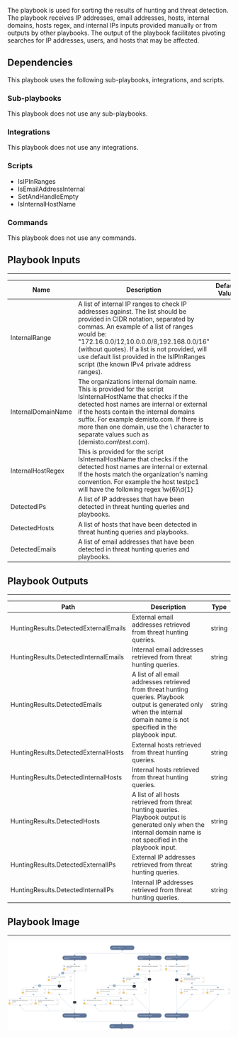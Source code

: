 The playbook is used for sorting the results of hunting and threat detection. The playbook receives IP addresses, email addresses, hosts, internal domains, hosts regex, and internal IPs inputs provided manually or from outputs by other playbooks.
The output of the playbook facilitates pivoting searches for IP addresses, users, and hosts that may be affected.


## Dependencies
This playbook uses the following sub-playbooks, integrations, and scripts.

### Sub-playbooks
This playbook does not use any sub-playbooks.

### Integrations
This playbook does not use any integrations.

### Scripts
* IsIPInRanges
* IsEmailAddressInternal
* SetAndHandleEmpty
* IsInternalHostName

### Commands
This playbook does not use any commands.

## Playbook Inputs
---

| **Name**           | **Description**                                                                                                                                                                                                                                                                                                                                                       | **Default Value**                                   | **Required** |
|--------------------|-----------------------------------------------------------------------------------------------------------------------------------------------------------------------------------------------------------------------------------------------------------------------------------------------------------------------------------------------------------------------|-----------------------------------------------------|--------------|
| InternalRange      | A list of internal IP ranges to check IP addresses against. The list should be provided in CIDR notation, separated by commas. An example of a list of ranges would be: "172.16.0.0/12,10.0.0.0/8,192.168.0.0/16" \(without quotes\). If a list is not provided, will use default list provided in the IsIPInRanges script \(the known IPv4 private address ranges\). |                                                     | Optional     |
| InternalDomainName | The organizations internal domain name. This is provided for the script IsInternalHostName that checks if the detected host names are internal or external if the hosts contain the internal domains suffix. For example demisto.com. If there is more than one domain, use the \ character to separate values such as \(demisto.com\test.com\).                      |                                                     | Optional     |  
| InternalHostRegex  | This is provided for the script IsInternalHostName that checks if the detected host names are internal or external. If the hosts match the organization's naming convention. For example the host testpc1 will have the following regex \\w\{6\}\\d\{1\}                                                                                                              |                                                     | Optional     |
| DetectedIPs        | A list of IP addresses that have been detected in threat hunting queries and playbooks.                                                                                                                                                                                                                                                                               |                                                     | Optional     |
| DetectedHosts      | A list of hosts that have been detected in threat hunting queries and playbooks.                                                                                                                                                                                                                                                                                      |                                                     | Optional     |
| DetectedEmails     | A list of email addresses that have been detected in threat hunting queries and playbooks.                                                                                                                                                                                                                                                                            |                                                     | Optional     |

## Playbook Outputs
---

| **Path** | **Description** | **Type** |
| --- | --- | --- |
| HuntingResults.DetectedExternalEmails | External email addresses retrieved from threat hunting queries. | string |
| HuntingResults.DetectedInternalEmails | Internal email addresses retrieved from threat hunting queries. | string |
| HuntingResults.DetectedEmails | A list of all email addresses retrieved from threat hunting queries. Playbook output is generated only when the internal domain name is not specified in the playbook input. | string |
| HuntingResults.DetectedExternalHosts | External hosts retrieved from threat hunting queries. | string |
| HuntingResults.DetectedInternalHosts | Internal hosts retrieved from threat hunting queries. | string |
| HuntingResults.DetectedHosts | A list of all hosts retrieved from threat hunting queries. Playbook output is generated only when the internal domain name is not specified in the playbook input. | string |
| HuntingResults.DetectedExternalIPs | External IP addresses retrieved from threat hunting queries. | string |
| HuntingResults.DetectedInternalIPs | Internal IP addresses retrieved from threat hunting queries. | string |

## Playbook Image
---
![Threat Hunting - Sort Results](../doc_files/Threat_Hunting_-_Sort_Results.png)